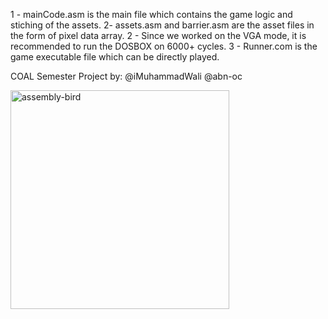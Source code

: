 <p>1 - mainCode.asm is the main file which contains the game logic and stiching of the assets.
2- assets.asm and barrier.asm are the asset files in the form of pixel data array.
2 - Since we worked on the VGA mode, it is recommended to run the DOSBOX on 6000+ cycles.
3 - Runner.com is the game executable file which can be directly played.

COAL Semester Project by:
@iMuhammadWali
@abn-oc</p>

<img width="350" alt="assembly-bird" src="https://github.com/user-attachments/assets/0a41d0e9-4101-4242-90f6-e86cd99b8a71">

